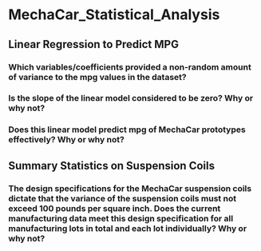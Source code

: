 # MechaCar_Statistical_Analysis

## Linear Regression to Predict MPG

### Which variables/coefficients provided a non-random amount of variance to the mpg values in the dataset?

### Is the slope of the linear model considered to be zero? Why or why not?

### Does this linear model predict mpg of MechaCar prototypes effectively? Why or why not?


## Summary Statistics on Suspension Coils

### The design specifications for the MechaCar suspension coils dictate that the variance of the suspension coils must not exceed 100 pounds per square inch. Does the current manufacturing data meet this design specification for all manufacturing lots in total and each lot individually? Why or why not?


